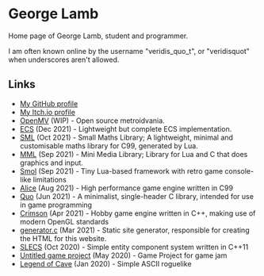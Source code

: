 # George Lamb

Home page of George Lamb, student and programmer.

I am often known online by the username "veridis_quo_t", or "veridisquot" when underscores aren't allowed.

## Links
 - [My GitHub profile](https://github.com/veridisquot)
 - [My Itch.io profile](https://veridis-quo-t.itch.io)
 - [OpenMV](https://github.com/veridisquot/openmv) (WIP) - Open source metroidvania.
 - [ECS](https://github.com/veridisquot/ecs) (Dec 2021) - Lightweight but complete ECS implementation.
 - [SML](https://github.com/veridisquot/sml) (Oct 2021) - Small Maths Library; A lightweight, minimal and customisable maths library for C99, generated by Lua.
 - [MML](https://github.com/veridisquot/mml) (Sep 2021) - Mini Media Library; Library for Lua and C that does graphics and input.
 - [Smol](https://veridis-quo-t.itch.io/smol) (Sep 2021) - Tiny Lua-based framework with retro game console-like limitations
 - [Alice](alice.html) (Aug 2021) - High performance game engine written in C99
 - [Quo](quo.html) (Jun 2021) - A minimalist, single-header C library, intended for use in game programming
 - [Crimson](crimson.html) (Apr 2021) - Hobby game engine written in C++, making use of modern OpenGL standards
 - [generator.c](https://raw.githubusercontent.com/veridisquot/veridisquot.github.io/master/generator.c) (Mar 2021) - Static site generator, responsible for creating the HTML for this website.
 - [SLECS](https://github.com/veridisquot/SLECS) (Oct 2020) - Simple entity component system written in C++11
 - [Untitled game project](game.html) (May 2020) - Game Project for game jam
 - [Legend of Cave](https://georgelam6.itch.io/legend) (Jan 2020) - Simple ASCII roguelike
